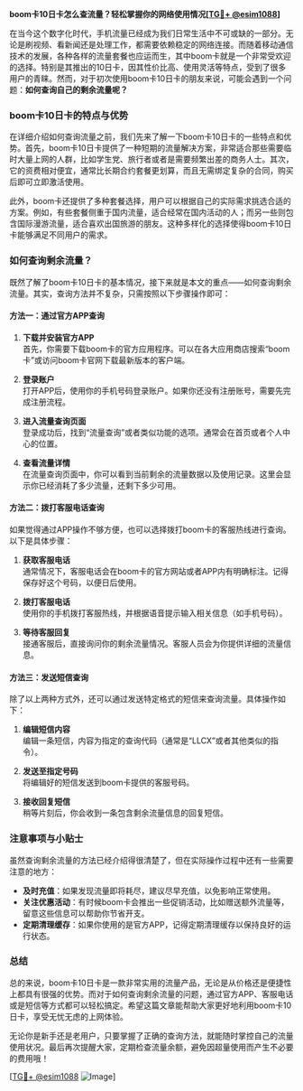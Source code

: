 **boom卡10日卡怎么查流量？轻松掌握你的网络使用情况[[TG💪+ @esim1088](https://t.me/s/esim1088)]**

在当今这个数字化时代，手机流量已经成为我们日常生活中不可或缺的一部分。无论是刷视频、看新闻还是处理工作，都需要依赖稳定的网络连接。而随着移动通信技术的发展，各种各样的流量套餐也应运而生，其中boom卡就是一个非常受欢迎的选择。特别是其推出的10日卡，因其性价比高、使用灵活等特点，受到了很多用户的青睐。然而，对于初次使用boom卡10日卡的朋友来说，可能会遇到一个问题：**如何查询自己的剩余流量呢？**

### boom卡10日卡的特点与优势

在详细介绍如何查询流量之前，我们先来了解一下boom卡10日卡的一些特点和优势。首先，boom卡10日卡提供了一种短期的流量解决方案，非常适合那些需要临时大量上网的人群，比如学生党、旅行者或者是需要频繁出差的商务人士。其次，它的资费相对便宜，通常比长期合约套餐更划算，而且无需绑定复杂的合同，购买后即可立即激活使用。

此外，boom卡还提供了多种套餐选择，用户可以根据自己的实际需求挑选合适的方案。例如，有些套餐侧重于国内流量，适合经常在国内活动的人；而另一些则包含国际漫游流量，适合喜欢出国旅游的朋友。这种多样化的选择使得boom卡10日卡能够满足不同用户的需求。

### 如何查询剩余流量？

既然了解了boom卡10日卡的基本情况，接下来就是本文的重点——如何查询剩余流量。其实，查询方法并不复杂，只需按照以下步骤操作即可：

#### 方法一：通过官方APP查询

1. **下载并安装官方APP**  
   首先，你需要下载boom卡的官方应用程序。可以在各大应用商店搜索“boom卡”或访问boom卡官网下载最新版本的客户端。

2. **登录账户**  
   打开APP后，使用你的手机号码登录账户。如果你还没有注册账号，需要先完成注册流程。

3. **进入流量查询页面**  
   登录成功后，找到“流量查询”或者类似功能的选项。通常会在首页或者个人中心的位置。

4. **查看流量详情**  
   在流量查询页面中，你可以看到当前剩余的流量数据以及使用记录。这里会显示你已经消耗了多少流量，还剩下多少可用。

#### 方法二：拨打客服电话查询

如果觉得通过APP操作不够方便，也可以选择拨打boom卡的客服热线进行查询。以下是具体步骤：

1. **获取客服电话**  
   通常情况下，客服电话会在boom卡的官方网站或者APP内有明确标注。记得保存好这个号码，以便日后使用。

2. **拨打客服电话**  
   使用你的手机拨打客服热线，并根据语音提示输入相关信息（如手机号码）。

3. **等待客服回复**  
   接通客服后，直接询问你的剩余流量情况。客服人员会为你提供详细的流量信息。

#### 方法三：发送短信查询

除了以上两种方式外，还可以通过发送特定格式的短信来查询流量。具体操作如下：

1. **编辑短信内容**  
   编辑一条短信，内容为指定的查询代码（通常是“LLCX”或者其他类似的指令）。

2. **发送至指定号码**  
   将编辑好的短信发送到boom卡提供的客服号码。

3. **接收回复短信**  
   稍等片刻后，你会收到一条包含剩余流量信息的回复短信。

### 注意事项与小贴士

虽然查询剩余流量的方法已经介绍得很清楚了，但在实际操作过程中还有一些需要注意的地方：

- **及时充值**：如果发现流量即将耗尽，建议尽早充值，以免影响正常使用。
- **关注优惠活动**：有时候boom卡会推出一些促销活动，比如赠送额外流量等，留意这些信息可以帮助你节省开支。
- **定期清理缓存**：如果你使用的是官方APP，记得定期清理缓存以保持良好的运行状态。

### 总结

总的来说，boom卡10日卡是一款非常实用的流量产品，无论是从价格还是便捷性上都具有很强的优势。而对于如何查询剩余流量的问题，通过官方APP、客服电话或是短信等方式都可以轻松搞定。希望这篇文章能帮助大家更好地利用boom卡10日卡，享受无忧无虑的上网体验。

无论你是新手还是老用户，只要掌握了正确的查询方法，就能随时掌控自己的流量使用状况。最后再次提醒大家，定期检查流量余额，避免因超量使用而产生不必要的费用哦！

[[TG💪+ @esim1088](https://t.me/s/esim1088) ![Image](https://i.postimg.cc/4NQfJmqS/Snipaste-2025-05-13-00-14-12.png)]